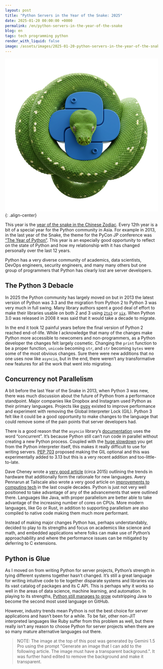 ```yaml
---
layout: post
title: "Python Servers in the Year of the Snake: 2025"
date: 2025-01-20 00:00:00 +0000
permalink: /en/python-servers-in-the-year-of-the-snake
blog: en
tags: tech programming python
render_with_liquid: false
image: /assets/images/2025-01-20-python-servers-in-the-year-of-the-snake/python_snake.png
---
```


![An image of a Python curled around the Python programming language logo](/assets/images/2025-01-20-python-servers-in-the-year-of-the-snake/python_snake.png){: .align-center}

This year is the [year of the snake in the Chinese
Zodiac](<https://en.wikipedia.org/wiki/Snake_(zodiac)>). Every 12th year is a
bit of a special year for the Python community in Asia. For example in 2013, in
the last year of the Snake, the theme for the PyCon JP conference was [“The
Year of Python”](https://apac-2013.pycon.jp/ja/about/index.html). This year is
an especially good opportunity to reflect on the state of Python and how my
relationship with it has changed personally over the last 12 years.

Python has a very diverse community of academics, data scientists, DevOps
engineers, security engineers, and many many others but one group of
programmers that Python has clearly lost are server developers.

## The Python 3 Debacle

In 2025 the Python community has largely moved on but in 2013 the latest
version of Python was 3.3 and the migration from Python 2 to Python 3 was very
much in full swing. Many library authors spent a good deal of effort to make
their libraries usable on both 2 and 3 using
[`2to3`](https://docs.python.org/3.12/library/2to3.html) or
[`six`](https://pypi.org/project/six/). When Python 3.0 was released in 2008 it
was said that it would take a decade to migrate.

In the end it took 12 painful years before the final version of Python 2
reached end-of-life. While I acknowledge that many of the changes make Python
more accessible to newcomers and non-programmers, as a Python developer the
changes felt largely cosmetic. Changing the `print` function to be a proper
function, `unicode` becoming `str`, and `str` becoming `bytes` were some of the
most obvious changes. Sure there were new additions that no one uses now like
`asyncio`, but in the end, there weren’t any transformative new features for
all the work that went into migrating.

## Concurrency not Parallelism

A bit before the last Year of the Snake in 2013, when Python 3 was new, there
was much discussion about the future of Python from a performance standpoint.
Major companies like Dropbox and Instagram used Python as their primary
languages. Projects like [pypy](https://pypy.org/) existed to improve
performance and experiment with removing the Global Interpreter Lock (GIL).
Python 3 felt like it could be a good opportunity to make changes to the
language that could remove some of the pain points that server developers had.

There is a good reason that the `asyncio` library’s
[documentation](https://docs.python.org/3/library/asyncio.html) uses the word
“concurrent”. It’s because Python still can’t run code in parallel without
creating a new Python process. Coupled with the [huge
slowdown](https://apenwarr.ca/diary/2011-10-pycodeconf-apenwarr.pdf) you get
from the Python interpreter itself, this makes it really difficult to use for
writing servers. [PEP 703](https://peps.python.org/pep-0703/) proposed making
the GIL optional and this was experimentally added to 3.13 but this is a very
recent addition and too-little-to-late.

Dave Cheney wrote a [very good
article](https://dave.cheney.net/2015/08/08/performance-without-the-event-loop)
(circa 2015) outlining the trends in hardware that additionally form the
rationale for new languages. Avery Pennarun at Tailscale also wrote a very good
article on [improvements to computing
tech](https://tailscale.com/blog/living-in-the-future) in the last couple
decades. Python is just not very well positioned to take advantage of any of
the advancements that were outlined there. Languages like Java, with proper
parallelism are better able to take advantage of the increasing number of cores
on CPUs. More modern languages, like Go or Rust, in addition to supporting
parallelism are also compiled to native code making them much more performant.

Instead of making major changes Python has, perhaps understandably, decided to
play to its strengths and focus on academics like science and math, and
embedded applications where folks can make use of Python’s approachability and
where the performance issues can be mitigated by deferring to C extensions.

## Python is Glue

As I moved on from writing Python for server projects, Python’s strength in
tying different systems together hasn’t changed. It’s still a great language
for writing intuitive code to tie together disparate systems and libraries via
its vast catalog of packages and its C API. This is perhaps why it works so
well in the areas of data science, machine learning, and automation. In playing
to its strengths, [Python still manages to
grow](https://github.blog/developer-skills/programming-languages-and-frameworks/why-python-keeps-growing-explained/)
outstripping Java to become the second most used language on GitHub.

However, industry trends mean Python is not the best choice for server
applications and hasn’t been for a while. To be fair, other non-JIT interpreted
languages like Ruby suffer from this problem as well, but there really isn’t
any reason to choose Python for server projects when there are so many mature
alternative languages out there.

> NOTE: The image at the top of this post was generated by Gemini 1.5 Pro using
> the prompt "Generate an image that I can add to the following article. The
> image must have a transparent background.". It was further hand edited to
> remove the background and make it transparent.
